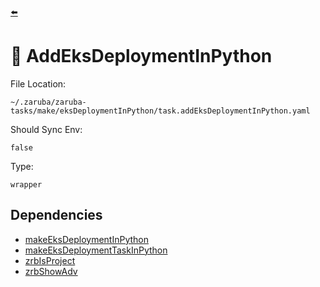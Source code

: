 [⬅️](../README.md)

# 📙 AddEksDeploymentInPython

File Location:

    ~/.zaruba/zaruba-tasks/make/eksDeploymentInPython/task.addEksDeploymentInPython.yaml

Should Sync Env:

    false

Type:

    wrapper


## Dependencies

* [makeEksDeploymentInPython](makeEksDeploymentInPython.md)
* [makeEksDeploymentTaskInPython](makeEksDeploymentTaskInPython.md)
* [zrbIsProject](zrbIsProject.md)
* [zrbShowAdv](zrbShowAdv.md)